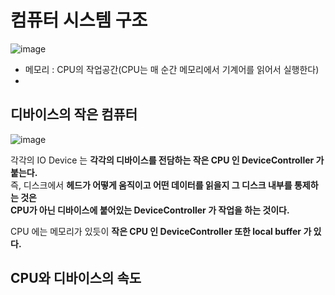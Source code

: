 # 컴퓨터 시스템 구조 
![image](https://user-images.githubusercontent.com/50267433/140633642-94a9e0ab-2040-4ac3-8b08-623226accf2f.png)   

* 메모리 : CPU의 작업공간(CPU는 매 순간 메모리에서 기계어를 읽어서 실행한다)      
* 

## 디바이스의 작은 컴퓨터 

![image](https://user-images.githubusercontent.com/50267433/140633722-6d523ea6-d4a8-4c04-98d1-276394b1d0d2.png)
  
각각의 IO Device 는 **각각의 디바이스를 전담하는 작은 CPU 인 DeviceController 가 붙는다.**      
즉, 디스크에서 **헤드가 어떻게 움직이고 어떤 데이터를 읽을지 그 디스크 내부를 통제하는 것은      
CPU가 아닌 디바이스에 붙어있는 DeviceController 가 작업을 하는 것이다.**   

CPU 에는 메모리가 있듯이 **작은 CPU 인 DeviceController 또한 local buffer 가 있다.**     

## CPU와 디바이스의 속도
 



